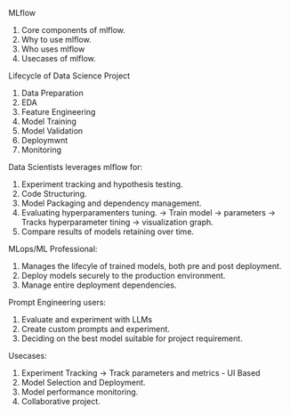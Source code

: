 MLflow

1. Core components of mlflow.
2. Why to use mlflow.
3. Who uses mlflow
4. Usecases of mlflow.

Lifecycle of Data Science Project

1. Data Preparation
2. EDA
3. Feature Engineering
4. Model Training
5. Model Validation
6. Deploymwnt
7. Monitoring

Data Scientists leverages mlflow for:

1. Experiment tracking and hypothesis testing.
2. Code Structuring.
3. Model Packaging and dependency management.
4. Evaluating hyperparamenters tuning.
    -> Train model -> parameters
        -> Tracks hyperparameter tining
            -> visualization graph.
5. Compare results of models retaining over time.

MLops/ML Professional:

1. Manages the lifecyle of trained models, both pre and post deployment.
2. Deploy models securely to the production environment.
3. Manage entire deployment dependencies.

Prompt Engineering users:

1. Evaluate and experiment with LLMs
2. Create custom prompts and experiment.
3. Deciding on the best model suitable for project requirement.

Usecases:

1. Experiment Tracking -> Track parameters and metrics - UI Based
2. Model Selection and Deployment.
3. Model performance monitoring.
4. Collaborative project.